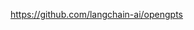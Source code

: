 <!--
 *  Created Date: Monday, April 29th 2024
 *  Contact Info: luoxiangyong01@gmail.com
 *  Author/Copyright: Mr. Xiangyong Luo
-->


https://github.com/langchain-ai/opengpts